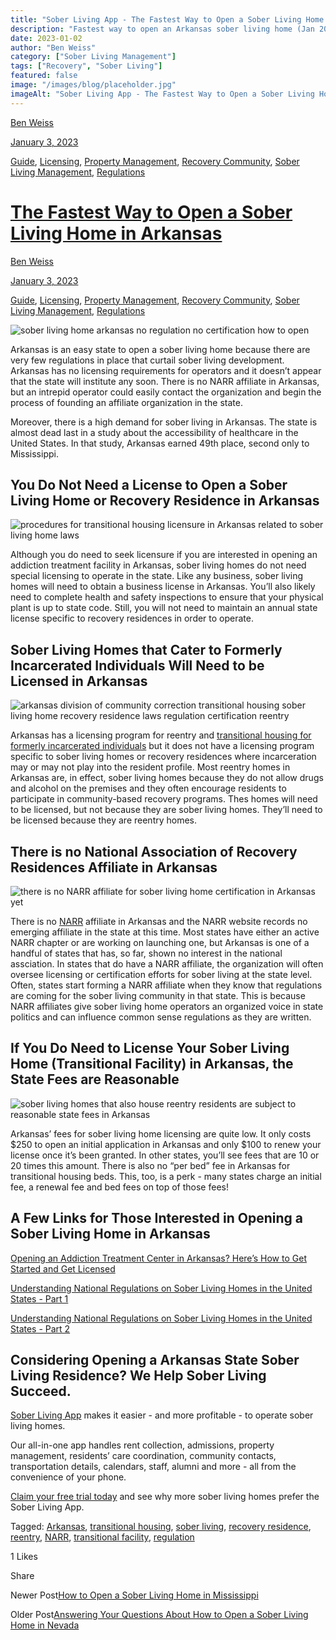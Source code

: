 ```yaml
---
title: "Sober Living App - The Fastest Way to Open a Sober Living Home in Arkansas"
description: "Fastest way to open an Arkansas sober living home (Jan 2023)? Guide with tips from the Sober Living App blog archives."
date: 2023-01-02
author: "Ben Weiss"
category: ["Sober Living Management"]
tags: ["Recovery", "Sober Living"]
featured: false
image: "/images/blog/placeholder.jpg"
imageAlt: "Sober Living App - The Fastest Way to Open a Sober Living Home in Arkansas"
---
```


[Ben Weiss](../../../../sober-living-app-blog%EF%B9%96author=5a811b27db7926c296af1851.html)

[January 3, 2023](the-fastest-way-to-open-a-sober-living-home-in-arkansas.html)

[Guide](../../../category/Guide.html), [Licensing](../../../category/Licensing.html), [Property Management](../../../category/Property+Management.html), [Recovery Community](../../../category/Recovery+Community.html), [Sober Living Management](../../../category/Sober+Living+Management.html), [Regulations](../../../category/Regulations.html)

#  [The Fastest Way to Open a Sober Living Home in Arkansas](the-fastest-way-to-open-a-sober-living-home-in-arkansas.html)

[Ben Weiss](../../../../sober-living-app-blog%EF%B9%96author=5a811b27db7926c296af1851.html)

[January 3, 2023](the-fastest-way-to-open-a-sober-living-home-in-arkansas.html)

[Guide](../../../category/Guide.html), [Licensing](../../../category/Licensing.html), [Property Management](../../../category/Property+Management.html), [Recovery Community](../../../category/Recovery+Community.html), [Sober Living Management](../../../category/Sober+Living+Management.html), [Regulations](../../../category/Regulations.html)

![sober living home arkansas no regulation no certification how to open](/images/blog/the-fastest-way-to-open-a-sober-living-home-in-arkansas/Screen_Shot_2022-12-28_at_6.38.03_PM.png)

Arkansas is an easy state to open a sober living home because there are very few regulations in place that curtail sober living development. Arkansas has no licensing requirements for operators and it doesn’t appear that the state will institute any soon. There is no NARR affiliate in Arkansas, but an intrepid operator could easily contact the organization and begin the process of founding an affiliate organization in the state. 

Moreover, there is a high demand for sober living in Arkansas. The state is almost dead last in a study about the accessibility of healthcare in the United States. In that study, Arkansas earned 49th place, second only to Mississippi. 

## You Do Not Need a License to Open a Sober Living Home or Recovery Residence in Arkansas

![procedures for transitional housing licensure in Arkansas related to sober living home laws](/images/blog/the-fastest-way-to-open-a-sober-living-home-in-arkansas/Screen_Shot_2022-12-28_at_6.35.46_PM.png)

Although you do need to seek licensure if you are interested in opening an addiction treatment facility in Arkansas, sober living homes do not need special licensing to operate in the state. Like any business, sober living homes will need to obtain a business license in Arkansas. You’ll also likely need to complete health and safety inspections to ensure that your physical plant is up to state code. Still, you will not need to maintain an annual state license specific to recovery residences in order to operate. 

## Sober Living Homes that Cater to Formerly Incarcerated Individuals Will Need to be Licensed in Arkansas

![arkansas division of community correction transitional housing sober living home recovery residence laws regulation certification reentry](/images/blog/the-fastest-way-to-open-a-sober-living-home-in-arkansas/Screen_Shot_2022-12-28_at_6.35.58_PM.png)

Arkansas has a licensing program for reentry and [transitional housing for formerly incarcerated individuals](https://doc.arkansas.gov/community-correction/reentry/transitional-housing-and-reentry-information/#substance-abuse) but it does not have a licensing program specific to sober living homes or recovery residences where incarceration may or may not play into the resident profile. Most reentry homes in Arkansas are, in effect, sober living homes because they do not allow drugs and alcohol on the premises and they often encourage residents to participate in community-based recovery programs. Thes homes will need to be licensed, but not because they are sober living homes. They’ll need to be licensed because they are reentry homes. 

## There is no National Association of Recovery Residences Affiliate in Arkansas

![there is no NARR affiliate for sober living home certification in Arkansas yet](/images/blog/the-fastest-way-to-open-a-sober-living-home-in-arkansas/Screen_Shot_2022-12-28_at_6.36.17_PM.png)

There is no [NARR](https://narronline.org/) affiliate in Arkansas and the NARR website records no emerging affiliate in the state at this time. Most states have either an active NARR chapter or are working on launching one, but Arkansas is one of a handful of states that has, so far, shown no interest in the national assciation. In states that do have a NARR affiliate, the organization will often oversee licensing or certification efforts for sober living at the state level. Often, states start forming a NARR affiliate when they know that regulations are coming for the sober living community in that state. This is because NARR affiliates give sober living home operators an organized voice in state politics and can influence common sense regulations as they are written.

## If You Do Need to License Your Sober Living Home (Transitional Facility) in Arkansas, the State Fees are Reasonable 

![sober living homes that also house reentry residents are subject to reasonable state fees in Arkansas](/images/blog/the-fastest-way-to-open-a-sober-living-home-in-arkansas/Screen_Shot_2022-12-28_at_6.36.58_PM.png)

Arkansas’ fees for sober living home licensing are quite low. It only costs $250 to open an initial application in Arkansas and only $100 to renew your license once it’s been granted. In other states, you’ll see fees that are 10 or 20 times this amount. There is also no “per bed” fee in Arkansas for transitional housing beds. This, too, is a perk - many states charge an initial fee, a renewal fee and bed fees on top of those fees!

## A Few Links for Those Interested in Opening a Sober Living Home in Arkansas

[Opening an Addiction Treatment Center in Arkansas? Here’s How to Get Started and Get Licensed](https://behavehealth.com/blog/2022/3/8/opening-an-addiction-treatment-center-in-arkansas-heres-how-to-get-started-and-get-licensed)

[Understanding National Regulations on Sober Living Homes in the United States - Part 1 ](https://soberlivingapp.com/sober-living-app-blog/2021/8/3/understanding-national-regulations-on-sober-living-homes-in-the-united-states-part-1)

[Understanding National Regulations on Sober Living Homes in the United States - Part 2](https://soberlivingapp.com/sober-living-app-blog/2021/8/17/understanding-national-regulations-on-sober-living-homes-in-the-united-states-part-2)

## Considering Opening a Arkansas State Sober Living Residence? We Help Sober Living Succeed. 

[Sober Living App](../../../../index.html) makes it easier - and more profitable - to operate sober living homes. 

Our all-in-one app handles rent collection, admissions, property management, residents’ care coordination, community contacts, transportation details, calendars, staff, alumni and more - all from the convenience of your phone. 

[Claim your free trial today](https://behavehealth.com/get-started) and see why more sober living homes prefer the Sober Living App.

Tagged: [Arkansas](https://soberlivingapp.com/sober-living-app-blog/tag/Arkansas), [transitional housing](https://soberlivingapp.com/sober-living-app-blog/tag/transitional+housing), [sober living](../../../tag/sober+living.html), [recovery residence](../../../tag/recovery+residence.html), [reentry](https://soberlivingapp.com/sober-living-app-blog/tag/reentry), [NARR](../../../tag/NARR.html), [transitional facility](https://soberlivingapp.com/sober-living-app-blog/tag/transitional+facility), [regulation](../../../tag/regulation.html)

1 Likes

Share

Newer Post[How to Open a Sober Living Home in Mississippi](../9/how-to-open-a-sober-living-home-in-mississippi.html)

Older Post[Answering Your Questions About How to Open a Sober Living Home in Nevada ](https://soberlivingapp.com/sober-living-app-blog/2022/12/29/answering-your-questions-about-how-to-open-a-sober-living-home-in-nevadanbsp)